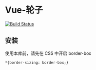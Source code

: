 # Vue-轮子

[![Build Status](https://www.travis-ci.org/krystalry/V-UI.svg?branch=master)](https://www.travis-ci.org/krystalry/V-UI)

## 安装
使用本库前，请先在 CSS 中开启 border-box
```
*{border-sizing: border-box;}
```